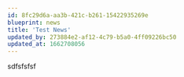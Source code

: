 ```yaml
---
id: 8fc29d6a-aa3b-421c-b261-15422935269e
blueprint: news
title: 'Test News'
updated_by: 273884e2-af12-4c79-b5a0-4ff09226bc50
updated_at: 1662708056
---
```

sdfsfsfsf
